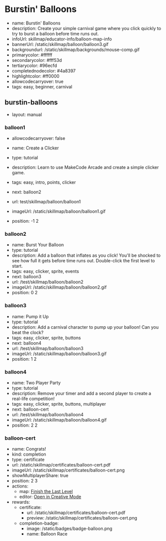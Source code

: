# Burstin' Balloons
* name: Burstin' Balloons
* description: Create your simple carnival game where you click quickly to try to burst a balloon before time runs out.
* infoUrl: skillmap/educator-info/balloon-map-info
* bannerUrl: /static/skillmap/balloon/balloon3.gif
* backgroundurl: /static/skillmap/backgrounds/mouse-comp.gif
* primarycolor: #ffffff
* secondarycolor: #fff53d
* tertiarycolor: #96ecfd
* completednodecolor: #4a8397
* highlightcolor: #ff0000
* allowcodecarryover: true
* tags: easy, beginner, carnival


## burstin-balloons
* layout: manual


### balloon1
* allowcodecarryover: false

* name: Create a Clicker
* type: tutorial
* description: Learn to use MakeCode Arcade and create a simple clicker game.
* tags: easy, intro, points, clicker
* next: balloon2
* url: test/skillmap/balloon/balloon1
* imageUrl: /static/skillmap/balloon/balloon1.gif
* position: -1 2



### balloon2
* name: Burst Your Balloon
* type: tutorial
* description: Add a balloon that inflates as you click! You'll be shocked to see how full it gets before time runs out. Double-click the first level to start.
* tags: easy, clicker, sprite, events
* next: balloon3
* url: /test/skillmap/balloon/balloon2
* imageUrl: /static/skillmap/balloon/balloon2.gif
* position: 0 2


### balloon3
* name: Pump it Up
* type: tutorial
* description: Add a carnival character to pump up your balloon! Can you beat the clock?
* tags: easy, clicker, sprite, buttons
* next: balloon4
* url: /test/skillmap/balloon/balloon3
* imageUrl: /static/skillmap/balloon/balloon3.gif
* position: 1 2



### balloon4
* name: Two Player Party
* type: tutorial
* description: Remove your timer and add a second player to create a real-life competition!
* tags: easy, clicker, sprite, buttons, multiplayer
* next: balloon-cert
* url: /test/skillmap/balloon/balloon4
* imageUrl: /static/skillmap/balloon/balloon4.gif
* position: 2 2


### balloon-cert
* name: Congrats!
* kind: completion
* type: certificate
* url: /static/skillmap/certificates/balloon-cert.pdf
* imageUrl: /static/skillmap/certificates/balloon-cert.png
* showMultiplayerShare: true
* position: 2 3
* actions:
    * map: [Finish the Last Level](/skillmap/balloon)
    * editor: [Open in Creative Mode](/)
* rewards:
    * certificate:
        * url: /static/skillmap/certificates/balloon-cert.pdf
        * preview: /static/skillmap/certificates/balloon-cert.png
    * completion-badge:
        * image: /static/badges/badge-balloon.png
        * name: Balloon Race




